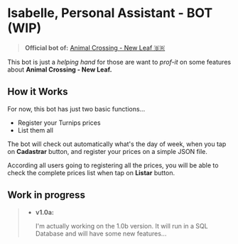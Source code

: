 Isabelle, Personal Assistant - BOT (WIP)
===

> **Official bot of:** [Animal Crossing - New Leaf 🇧🇷](http://t.me/acnlbr)

This bot is just a _helping hand_ for those are want to _prof-it_ on some features about **Animal Crossing - New Leaf.**

## How it Works
For now, this bot has just two basic functions...

- Register your Turnips prices
- List them all

The bot will check out automatically what's the day of week, when you tap on **Cadastrar** button, and register your prices on a simple JSON file.

According all users going to registering all the prices, you will be able to check the complete prices list when tap on **Listar** button.

## Work in progress
> - **v1.0a:**
>
>   I'm actually working on the 1.0b version. It will run in a SQL Database and will have some new features...
